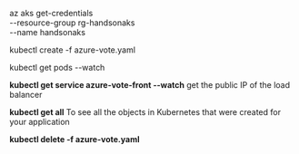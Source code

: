 az aks get-credentials \
--resource-group rg-handsonaks \
--name handsonaks


kubectl create -f azure-vote.yaml

kubectl get pods --watch

**kubectl get service azure-vote-front --watch**
get the public IP of the load balancer

**kubectl get all**
To see all the objects in Kubernetes that were created for your application

**kubectl delete -f azure-vote.yaml**
